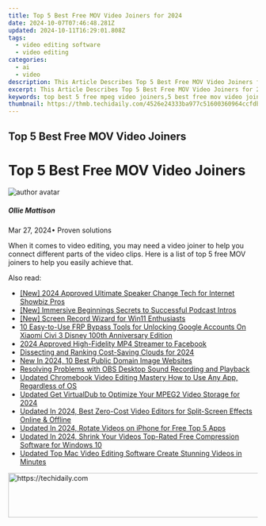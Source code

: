 ```yaml
---
title: Top 5 Best Free MOV Video Joiners for 2024
date: 2024-10-07T07:46:48.281Z
updated: 2024-10-11T16:29:01.808Z
tags: 
  - video editing software
  - video editing
categories: 
  - ai
  - video
description: This Article Describes Top 5 Best Free MOV Video Joiners for 2024
excerpt: This Article Describes Top 5 Best Free MOV Video Joiners for 2024
keywords: top best 5 free mpeg video joiners,5 best free mov video joiners,top 5 best free mov video cutters,merge mov files for free top 5 video joiner tools,top 5 best free mov video rotators,top 5 best free mov video joiners,top 5 best free wmv video joiners
thumbnail: https://thmb.techidaily.com/4526e24333ba977c51600360964ccfdbc4ba0f9b4255ce54480ebe44b63f8c8e.jpg
---
```


## Top 5 Best Free MOV Video Joiners

# Top 5 Best Free MOV Video Joiners

![author avatar](https://images.wondershare.com/filmora/article-images/ollie-mattison.jpg)

##### Ollie Mattison

 Mar 27, 2024• Proven solutions

 When it comes to video editing, you may need a video joiner to help you connect different parts of the video clips. Here is a list of top 5 free MOV joiners to help you easily achieve that.

<ins class="adsbygoogle"
      style="display:block"
      data-ad-client="ca-pub-7571918770474297"
      data-ad-slot="8358498916"
      data-ad-format="auto"
      data-full-width-responsive="true"></ins>

<span class="atpl-alsoreadstyle">Also read:</span>
<div><ul>
<li><a href="https://youtube-sure.techidaily.com/024-approved-ultimate-speaker-change-tech-for-internet-showbiz-pros/"><u>[New] 2024 Approved Ultimate Speaker Change Tech for Internet Showbiz Pros</u></a></li>
<li><a href="https://vp-tips.techidaily.com/new-immersive-beginnings-secrets-to-successful-podcast-intros/"><u>[New] Immersive Beginnings Secrets to Successful Podcast Intros</u></a></li>
<li><a href="https://screen-activity-recording.techidaily.com/new-screen-record-wizard-for-win11-enthusiasts/"><u>[New] Screen Record Wizard for Win11 Enthusiasts</u></a></li>
<li><a href="https://unlock-android.techidaily.com/10-easy-to-use-frp-bypass-tools-for-unlocking-google-accounts-on-xiaomi-civi-3-disney-100th-anniversary-edition-by-drfone-android/"><u>10 Easy-to-Use FRP Bypass Tools for Unlocking Google Accounts On Xiaomi Civi 3 Disney 100th Anniversary Edition</u></a></li>
<li><a href="https://facebook-video-content.techidaily.com/2024-approved-high-fidelity-mp4-streamer-to-facebook/"><u>2024 Approved High-Fidelity MP4 Streamer to Facebook</u></a></li>
<li><a href="https://fox-cloud.techidaily.com/dissecting-and-ranking-cost-saving-clouds-for-2024/"><u>Dissecting and Ranking Cost-Saving Clouds for 2024</u></a></li>
<li><a href="https://smart-video-editing.techidaily.com/new-in-2024-10-best-public-domain-image-websites/"><u>New In 2024, 10 Best Public Domain Image Websites</u></a></li>
<li><a href="https://sound-issues.techidaily.com/resolving-problems-with-obs-desktop-sound-recording-and-playback/"><u>Resolving Problems with OBS Desktop Sound Recording and Playback</u></a></li>
<li><a href="https://ai-driven-video-production.techidaily.com/updated-chromebook-video-editing-mastery-how-to-use-any-app-regardless-of-os/"><u>Updated Chromebook Video Editing Mastery How to Use Any App, Regardless of OS</u></a></li>
<li><a href="https://ai-driven-video-production.techidaily.com/updated-get-virtualdub-to-optimize-your-mpeg2-video-storage-for-2024/"><u>Updated Get VirtualDub to Optimize Your MPEG2 Video Storage for 2024</u></a></li>
<li><a href="https://ai-driven-video-production.techidaily.com/updated-in-2024-best-zero-cost-video-editors-for-split-screen-effects-online-and-offline/"><u>Updated In 2024, Best Zero-Cost Video Editors for Split-Screen Effects Online & Offline</u></a></li>
<li><a href="https://ai-driven-video-production.techidaily.com/updated-in-2024-rotate-videos-on-iphone-for-free-top-5-apps/"><u>Updated In 2024, Rotate Videos on iPhone for Free Top 5 Apps</u></a></li>
<li><a href="https://ai-driven-video-production.techidaily.com/updated-in-2024-shrink-your-videos-top-rated-free-compression-software-for-windows-10/"><u>Updated In 2024, Shrink Your Videos Top-Rated Free Compression Software for Windows 10</u></a></li>
<li><a href="https://ai-driven-video-production.techidaily.com/updated-top-mac-video-editing-software-create-stunning-videos-in-minutes/"><u>Updated Top Mac Video Editing Software Create Stunning Videos in Minutes</u></a></li>
</ul></div>

<!-- affiliate ads begin -->
<a href="https://appsumo.8odi.net/c/5597632/2068426/7443" target="_top" id="2068426">
  <img src="//a.impactradius-go.com/display-ad/7443-2068426" border="0" alt="https://techidaily.com" width="728" height="90"/>
</a>
<img height="0" width="0" src="https://appsumo.8odi.net/i/5597632/2068426/7443" style="position:absolute;visibility:hidden;" border="0" />
<!-- affiliate ads end -->

